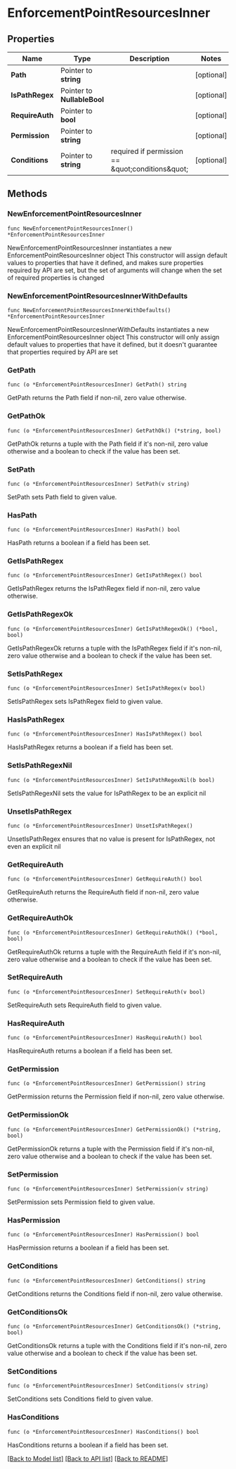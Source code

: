 # EnforcementPointResourcesInner

## Properties

Name | Type | Description | Notes
------------ | ------------- | ------------- | -------------
**Path** | Pointer to **string** |  | [optional] 
**IsPathRegex** | Pointer to **NullableBool** |  | [optional] 
**RequireAuth** | Pointer to **bool** |  | [optional] 
**Permission** | Pointer to **string** |  | [optional] 
**Conditions** | Pointer to **string** | required if permission &#x3D;&#x3D; \&quot;conditions\&quot; | [optional] 

## Methods

### NewEnforcementPointResourcesInner

`func NewEnforcementPointResourcesInner() *EnforcementPointResourcesInner`

NewEnforcementPointResourcesInner instantiates a new EnforcementPointResourcesInner object
This constructor will assign default values to properties that have it defined,
and makes sure properties required by API are set, but the set of arguments
will change when the set of required properties is changed

### NewEnforcementPointResourcesInnerWithDefaults

`func NewEnforcementPointResourcesInnerWithDefaults() *EnforcementPointResourcesInner`

NewEnforcementPointResourcesInnerWithDefaults instantiates a new EnforcementPointResourcesInner object
This constructor will only assign default values to properties that have it defined,
but it doesn't guarantee that properties required by API are set

### GetPath

`func (o *EnforcementPointResourcesInner) GetPath() string`

GetPath returns the Path field if non-nil, zero value otherwise.

### GetPathOk

`func (o *EnforcementPointResourcesInner) GetPathOk() (*string, bool)`

GetPathOk returns a tuple with the Path field if it's non-nil, zero value otherwise
and a boolean to check if the value has been set.

### SetPath

`func (o *EnforcementPointResourcesInner) SetPath(v string)`

SetPath sets Path field to given value.

### HasPath

`func (o *EnforcementPointResourcesInner) HasPath() bool`

HasPath returns a boolean if a field has been set.

### GetIsPathRegex

`func (o *EnforcementPointResourcesInner) GetIsPathRegex() bool`

GetIsPathRegex returns the IsPathRegex field if non-nil, zero value otherwise.

### GetIsPathRegexOk

`func (o *EnforcementPointResourcesInner) GetIsPathRegexOk() (*bool, bool)`

GetIsPathRegexOk returns a tuple with the IsPathRegex field if it's non-nil, zero value otherwise
and a boolean to check if the value has been set.

### SetIsPathRegex

`func (o *EnforcementPointResourcesInner) SetIsPathRegex(v bool)`

SetIsPathRegex sets IsPathRegex field to given value.

### HasIsPathRegex

`func (o *EnforcementPointResourcesInner) HasIsPathRegex() bool`

HasIsPathRegex returns a boolean if a field has been set.

### SetIsPathRegexNil

`func (o *EnforcementPointResourcesInner) SetIsPathRegexNil(b bool)`

 SetIsPathRegexNil sets the value for IsPathRegex to be an explicit nil

### UnsetIsPathRegex
`func (o *EnforcementPointResourcesInner) UnsetIsPathRegex()`

UnsetIsPathRegex ensures that no value is present for IsPathRegex, not even an explicit nil
### GetRequireAuth

`func (o *EnforcementPointResourcesInner) GetRequireAuth() bool`

GetRequireAuth returns the RequireAuth field if non-nil, zero value otherwise.

### GetRequireAuthOk

`func (o *EnforcementPointResourcesInner) GetRequireAuthOk() (*bool, bool)`

GetRequireAuthOk returns a tuple with the RequireAuth field if it's non-nil, zero value otherwise
and a boolean to check if the value has been set.

### SetRequireAuth

`func (o *EnforcementPointResourcesInner) SetRequireAuth(v bool)`

SetRequireAuth sets RequireAuth field to given value.

### HasRequireAuth

`func (o *EnforcementPointResourcesInner) HasRequireAuth() bool`

HasRequireAuth returns a boolean if a field has been set.

### GetPermission

`func (o *EnforcementPointResourcesInner) GetPermission() string`

GetPermission returns the Permission field if non-nil, zero value otherwise.

### GetPermissionOk

`func (o *EnforcementPointResourcesInner) GetPermissionOk() (*string, bool)`

GetPermissionOk returns a tuple with the Permission field if it's non-nil, zero value otherwise
and a boolean to check if the value has been set.

### SetPermission

`func (o *EnforcementPointResourcesInner) SetPermission(v string)`

SetPermission sets Permission field to given value.

### HasPermission

`func (o *EnforcementPointResourcesInner) HasPermission() bool`

HasPermission returns a boolean if a field has been set.

### GetConditions

`func (o *EnforcementPointResourcesInner) GetConditions() string`

GetConditions returns the Conditions field if non-nil, zero value otherwise.

### GetConditionsOk

`func (o *EnforcementPointResourcesInner) GetConditionsOk() (*string, bool)`

GetConditionsOk returns a tuple with the Conditions field if it's non-nil, zero value otherwise
and a boolean to check if the value has been set.

### SetConditions

`func (o *EnforcementPointResourcesInner) SetConditions(v string)`

SetConditions sets Conditions field to given value.

### HasConditions

`func (o *EnforcementPointResourcesInner) HasConditions() bool`

HasConditions returns a boolean if a field has been set.


[[Back to Model list]](../README.md#documentation-for-models) [[Back to API list]](../README.md#documentation-for-api-endpoints) [[Back to README]](../README.md)


